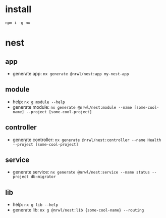 # install

`npm i -g nx`

# nest

## app

- generate app: `nx generate @nrwl/nest:app my-nest-app`

## module

- help: `nx g module --help`
- generate module: `nx generate @nrwl/nest:module --name [some-cool-name] --project [some-cool-project]`

## controller

- generate controller: `nx generate @nrwl/nest:controller --name Health --project [some-cool-project]`

## service

- generate service: `nx generate @nrwl/nest:service --name status --project db-migrator`

## lib

- help: `nx g lib --help`
- generate lib: `nx g @nrwl/nest:lib {some-cool-name} --routing`
